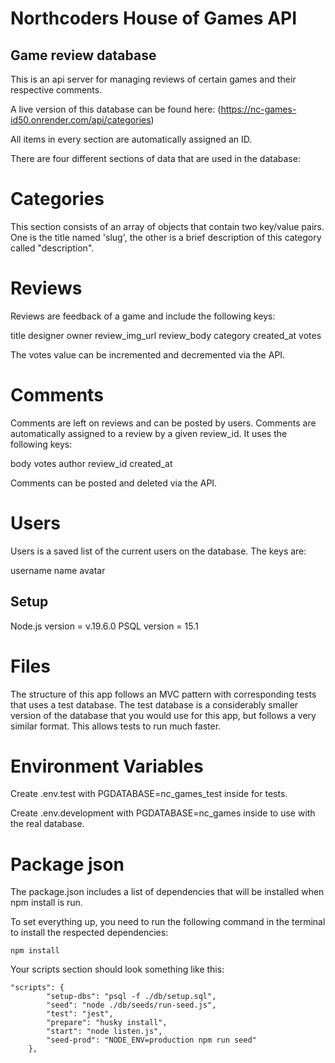 # Northcoders House of Games API

## Game review database

This is an api server for managing reviews of certain games and their respective comments.

A live version of this database can be found here: (https://nc-games-id50.onrender.com/api/categories)

All items in every section are automatically assigned an ID.

There are four different sections of data that are used in the database:

# Categories

This section consists of an array of objects that contain two key/value pairs. One is the title named 'slug', the other is a brief description of this category called "description".

# Reviews

Reviews are feedback of a game and include the following keys:

title <STRING>
designer <STRING>
owner <STRING>
review_img_url <STRING>
review_body <STRING>
category <STRING>
created_at <STRING> 
votes <NUMBER>

The votes value can be incremented and decremented via the API.

# Comments

Comments are left on reviews and can be posted by users. Comments are automatically assigned to a review by a given review_id. It uses the following keys:

body <STRING>
votes <NUMBER>
author <STRING>
review_id <NUMBER>
created_at <STRING>

Comments can be posted and deleted via the API.

# Users

Users is a saved list of the current users on the database. The keys are:

username <STRING>
name <STRING>
avatar <STRING>


## Setup

Node.js version = v.19.6.0
PSQL version = 15.1

# Files

The structure of this app follows an MVC pattern with corresponding tests that uses a test database. The test database is a considerably smaller version of the database that you would use for this app, but follows a very similar format. This allows tests to run much faster.

# Environment Variables

Create .env.test with PGDATABASE=nc_games_test inside for tests.

Create .env.development with PGDATABASE=nc_games inside to use with the real database.

# Package json

The package.json includes a list of dependencies that will be installed when npm install is run.

To set everything up, you need to run the following command in the terminal to install the respected dependencies: 

```
npm install
```

Your scripts section should look something like this:

```
"scripts": {
		"setup-dbs": "psql -f ./db/setup.sql",
		"seed": "node ./db/seeds/run-seed.js",
		"test": "jest",
		"prepare": "husky install",
		"start": "node listen.js",
		"seed-prod": "NODE_ENV=production npm run seed"
	},
```

